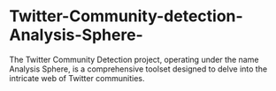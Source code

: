 # Twitter-Community-detection-Analysis-Sphere-
The Twitter Community Detection project, operating under the name Analysis Sphere, is a comprehensive toolset designed to delve into the intricate web of Twitter communities. 
